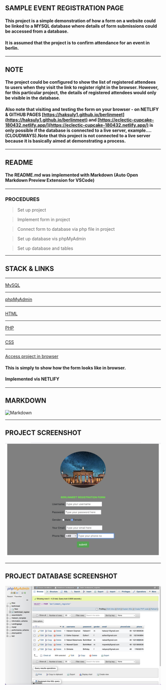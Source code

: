 
## SAMPLE EVENT REGISTRATION PAGE

#### This project is a simple demonstration of how a form on a website could be linked to a MYSQL database where details of form submissions could be accessed from a database. 

#### It is assumed that the project is to confirm attendance for an event in berlin.

___

## NOTE
#### The project could be configured to show the list of registered attendees to users when they visit the link to register right in the browser. However, for this particular project, the details of registered attendees would only be visible in the database.

#### Also note that visiting and testing the form on your browser - on NETLIFY & GITHUB PAGES [https://haksuly1.github.io/berlinmeet](https://haksuly1.github.io/berlinmeet) and [https://eclectic-cupcake-180432.netlify.app/](https://eclectic-cupcake-180432.netlify.app/) is only possible if the database is connected to a live server, example.... (CLOUDWAYS).Note that this project is not connected to a live server because it is basically aimed at demonstrating a process.

___

## README
#### The README.md was implemented with Markdown (Auto Open Markdown Preview Extension for VSCode)

___
### PROCEDURES
> Set up project

> Implement form in project

> Connect form to database via php file in project

> Set up database vis phpMyAdmin

> Set up database and tables

___


## STACK & LINKS
___

[MySQL](https://dev.mysql.com/doc/apis-php/en/apis-php-introduction.html "MySQL")

___
[phpMyAdmin](https://www.phpmyadmin.net/ "phpMyAdmin")

___
[HTML](https://www.php.net/ "HTML")

___

[PHP](https://html.com/ "PHP")

___

[CSS](https://css-tricks.com/ "CSS")

___
[Access project in browser](https://eclectic-cupcake-180432.netlify.app/ "Project in browser")

#### This is simply to show how the form looks like in browser.

#### Implemented vis NETLIFY

___

## MARKDOWN
![Markdown](https://markdown-here.com/img/icon256.png "markdown")

___

## PROJECT SCREENSHOT
<div class="row py-5 justify-content-center">
          <img src="assets/img/projectscreenshot.jpeg" class="image img-fluid rounded-circle" alt="Responsive image" />
        </div>

___
## PROJECT DATABASE SCREENSHOT
<div class="row py-5 justify-content-center">
          <img src="assets/img/projectdatabasescreenshot.jpeg" class="image img-fluid rounded-circle" alt="Responsive image" />
        </div>

